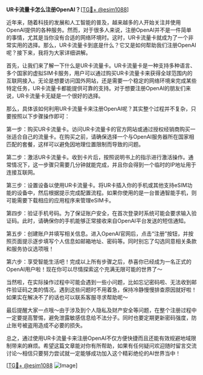 **UR卡流量卡怎么注册OpenAI？**[[TG💪+ @esim1088](https://t.me/s/esim1088)]

近年来，随着科技的发展和人工智能的普及，越来越多的人开始关注并使用OpenAI提供的各种服务。然而，对于很多人来说，注册OpenAI并不是一件简单的事情，尤其是当你没有合适的网络环境时。这时，UR卡流量卡就成为了一个非常实用的选择。那么，UR卡流量卡到底是什么？它又是如何帮助我们注册OpenAI呢？接下来，我将为大家详细讲解。

首先，让我们来了解一下什么是UR卡流量卡。UR卡流量卡是一种支持多种语言、多个国家的虚拟SIM卡服务，用户可以通过购买UR卡流量卡来获得全球范围内的互联网接入。无论是想要访问国外网站，还是需要一个稳定的网络环境来完成某些特定任务，UR卡流量卡都能提供可靠的支持。对于想要注册OpenAI的朋友们来说，UR卡流量卡无疑是一个很好的选择。

那么，具体该如何利用UR卡流量卡来注册OpenAI呢？其实整个过程并不复杂，只要按照以下步骤操作即可：

第一步：购买UR卡流量卡。访问UR卡流量卡的官方网站或通过授权经销商购买一张适合自己的流量卡。在购买之前，请确保选择一个与OpenAI服务器所在国家相匹配的套餐，这样可以避免因地理位置限制而导致的问题。

第二步：激活UR卡流量卡。收到卡片后，按照说明书上的指示进行激活操作。通常情况下，这一步骤只需要几分钟就能完成，并且你会得到一个临时的IP地址用于连接互联网。

第三步：设置设备以使用UR卡流量卡。将UR卡插入你的手机或其他支持eSIM功能的设备中，然后根据提示完成配置流程。如果你使用的是一台普通智能手机，则可能需要下载相应的应用程序来管理eSIM卡。

第四步：验证手机号码。为了保证账户安全，在首次登录时系统可能会要求输入验证码。此时，请确保你的手机能够正常接收来自OpenAI平台发送的短信通知。

第五步：创建账户并填写相关信息。进入OpenAI官网后，点击“注册”按钮，并按照页面提示逐步填写个人信息如邮箱地址、密码等。同时别忘了勾选同意相关条款和服务协议选项哦！

第六步：享受智能生活吧！完成以上所有步骤之后，恭喜你已经成为一名正式的OpenAI用户啦！现在你可以尽情探索这个充满无限可能的世界了～

当然啦，在实际操作过程中可能会遇到一些小问题，比如忘记密码啦、无法收到邮件验证码之类的情况。遇到这些问题时不用着急，保持冷静慢慢排查原因就好啦！如果实在解决不了的话也可以联系客服寻求帮助呢～

最后提醒大家一点哦～由于涉及到个人隐私及财产安全等问题，在整个注册过程中一定要提高警惕，避免泄露敏感信息给不法分子。同时也要定期更新密码强度，防止账号被盗用造成不必要的损失。

总之，通过使用UR卡流量卡来注册OpenAI不仅方便快捷而且还能有效规避地域限制带来的麻烦。希望这篇文章能对你有所帮助，如果有任何疑问欢迎随时留言交流讨论～相信只要努力尝试就一定能够成功加入这个精彩绝伦的AI世界当中！

[[TG💪+ @esim1088](https://t.me/s/esim1088) ![Image](https://i.postimg.cc/4NQfJmqS/Snipaste-2025-05-13-00-14-12.png)]